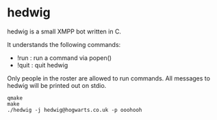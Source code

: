 # hedwig

hedwig is a small XMPP bot written in C.

It understands the following commands:
 - !run : run a command via popen()
 - !quit : quit hedwig

Only people in the roster are allowed to run commands.
All messages to hedwig will be printed out on stdio.

```
qmake
make
./hedwig -j hedwig@hogwarts.co.uk -p ooohooh
```
